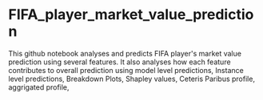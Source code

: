 # FIFA_player_market_value_prediction

This github notebook analyses and predicts FIFA player's market value prediction using several features.
It also analyses how each feature contributes to overall prediction using model level predictions, Instance level predictions, Breakdown Plots, Shapley values, Ceteris Paribus profile, aggrigated profile, 
